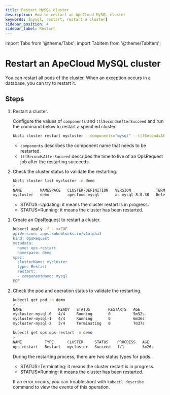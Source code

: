 ```yaml
---
title: Restart MySQL cluster
description: How to restart an ApeCloud MySQL cluster
keywords: [mysql, restart, restart a cluster]
sidebar_position: 4
sidebar_label: Restart
---
```


import Tabs from '@theme/Tabs';
import TabItem from '@theme/TabItem';

# Restart an ApeCloud MySQL cluster

You can restart all pods of the cluster. When an exception occurs in a database, you can try to restart it.

## Steps

<Tabs>

<TabItem value="kbcli" label="kbcli" default>

1. Restart a cluster.  

   Configure the values of `components` and `ttlSecondsAfterSucceed` and run the command below to restart a specified cluster.

   ```bash
   kbcli cluster restart mycluster --components="mysql" --ttlSecondsAfterSucceed=30 -n demo
   ```

   - `components` describes the component name that needs to be restarted.
   - `ttlSecondsAfterSucceed` describes the time to live of an OpsRequest job after the restarting succeeds.

2. Check the cluster status to validate the restarting.

   ```bash
   kbcli cluster list mycluster -n demo
   >
   NAME        NAMESPACE   CLUSTER-DEFINITION   VERSION           TERMINATION-POLICY   STATUS    CREATED-TIME
   mycluster   demo        apecloud-mysql       ac-mysql-8.0.30   Delete               Running   Sep 19,2024 16:01 UTC+0800
   ```

   - STATUS=Updating: it means the cluster restart is in progress.
   - STATUS=Running: it means the cluster has been restarted.

</TabItem>

<TabItem value="kubectl" label="kubectl">

1. Create an OpsRequest to restart a cluster.

   ```bash
   kubectl apply -f - <<EOF
   apiVersion: apps.kubeblocks.io/v1alpha1
   kind: OpsRequest
   metadata:
     name: ops-restart
     namespace: demo
   spec:
     clusterName: mycluster
     type: Restart 
     restart:
     - componentName: mysql
   EOF
   ```

2. Check the pod and operation status to validate the restarting.

   ```bash
   kubectl get pod -n demo
   >
   NAME                READY   STATUS        RESTARTS   AGE
   mycluster-mysql-0   4/4     Running       0          5m32s
   mycluster-mysql-1   4/4     Running       0          6m36s
   mycluster-mysql-2   3/4     Terminating   0          7m37s

   kubectl get ops ops-restart -n demo
   >
   NAME          TYPE      CLUSTER     STATUS    PROGRESS   AGE
   ops-restart   Restart   mycluster   Succeed   1/1        3m26s
   ```

   During the restarting process, there are two status types for pods.

   - STATUS=Terminating: it means the cluster restart is in progress.
   - STATUS=Running: it means the cluster has been restarted.

   If an error occurs, you can troubleshoot with `kubectl describe` command to view the events of this operation.

</TabItem>

</Tabs>
